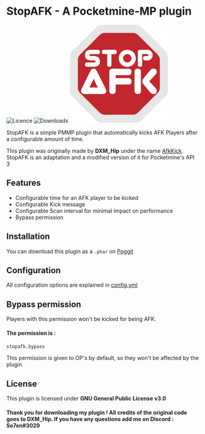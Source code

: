 # StopAFK   -   A Pocketmine-MP plugin
![Licence](https://img.shields.io/github/license/Se7en-dev/StopAFK?color=blue)
![Downloads](https://img.shields.io/github/downloads/Se7en-dev/StopAFK/total)
<img src="resources/stopafk.png" alt="logo" width="256"/>

StopAFK is a simple PMMP plugin that automatically kicks AFK Players after a configurable amount of time.

This plugin was originally made by **DXM_Hip** under the name [AfkKick](https://forums.pocketmine.net/plugins/afkkick.1617/). StopAFK is an adaptation and a modified version of it for Pocketmine's API 3


## Features
- Configurable time for an AFK player to be kicked
- Configurable Kick message
- Configurable Scan interval for minimal impact on performance
- Bypass permission

## Installation

You can download this plugin as a `.phar` on [Poggit](https://poggit.pmmp.io/ci/Se7en-dev/StopAFK/~)

## Configuration

All configuration options are explained in [config.yml](resources/config.yml)

## Bypass permission

Players with this permission won't be kicked for being AFK.
#### The permission is :
```
stopafk.bypass
```
This permission is given to OP's by default, so they won't be affected by the plugin.

## License

This plugin is licensed under **GNU General Public License v3.0**
#### Thank you for downloading my plugin ! All credits of the original code goes to DXM_Hip. If you have any questions add me on Discord : Se7en#3029
